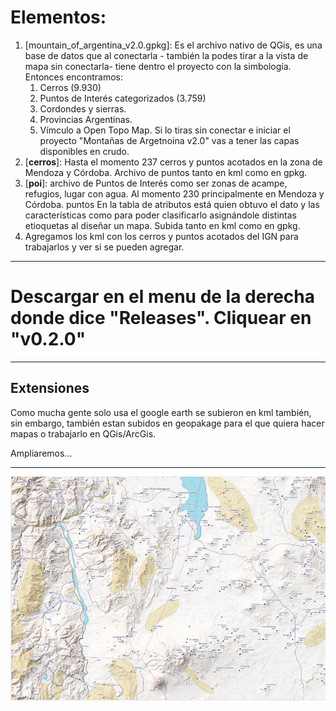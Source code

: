 # Elementos:
1. [mountain_of_argentina_v2.0.gpkg]: Es el archivo nativo de QGis, es una base de datos que al conectarla - también la podes tirar a la vista de mapa sin conectarla- tiene dentro el proyecto con la simbología. Entonces encontramos:
    1. Cerros (9.930)
    2. Puntos de Interés categorizados (3.759)
    3. Cordondes y sierras.
    4. Provincias Argentinas.
    5. Vímculo a Open Topo Map.
    Si lo tiras sin conectar e iniciar el proyecto "Montañas de Argetnoina v2.0" vas a tener las capas disponibles en crudo.
2. [**cerros**]: Hasta el momento 237 cerros y puntos acotados en la zona de Mendoza y Córdoba. Archivo de puntos tanto en kml como en gpkg. 
3. [**poi**]: archivo de Puntos de Interés como ser zonas de acampe, refugios, lugar con agua. Al momento 230 principalmente en Mendoza y Córdoba. puntos En la tabla de atributos está quien obtuvo el dato y las características como para poder clasificarlo asignándole distintas etioquetas al diseñar un mapa. Subida tanto en kml como en gpkg.
4. Agregamos los kml con los cerros y puntos acotados del IGN para trabajarlos y ver si se pueden agregar.
___
# Descargar en el menu de la derecha donde dice "Releases". Cliquear en "v0.2.0"
___
## Extensiones
Como mucha gente solo usa el google earth se subieron en kml también, sin embargo, también estan subidos en geopakage para el que quiera hacer mapas o trabajarlo en QGis/ArcGis.

Ampliaremos...
___
![Mapa QGis](anexos/captura.PNG)
